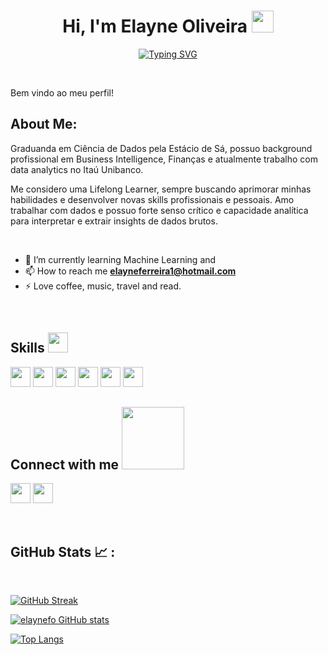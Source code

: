 <h1 align="center"><b>Hi, I'm Elayne Oliveira </b><img src="https://media.giphy.com/media/hvRJCLFzcasrR4ia7z/giphy.gif" width="35"></h1>

<p align="center">
  <a href="https://git.io/typing-svg"><img src="https://readme-typing-svg.demolab.com?font=Fira+Code&duration=4500&pause=1000&color=0DE439&center=true&vCenter=true&width=435&lines=Data+Scientist;Business+Intelligence+Analyst;Back-End+Student;Love+to+learn+new+stuffs" alt="Typing SVG" /></a>
</p>


<br>

Bem vindo ao meu perfil! 

  ## About Me:

Graduanda em Ciência de Dados pela Estácio de Sá, possuo background profissional em Business Intelligence, Finanças e atualmente trabalho com data analytics no Itaú Unibanco.

Me considero uma Lifelong Learner, sempre buscando aprimorar minhas habilidades e desenvolver novas skills profissionais e pessoais. 
Amo trabalhar com dados e possuo forte senso crítico e capacidade analítica para interpretar e extrair insights de dados brutos. 

<br>

- 🌱 I’m currently learning Machine Learning and
- 📫 How to reach me **elayneferreira1@hotmail.com**
- ⚡ Love coffee, music, travel and read.

<br>

<h2> Skills <img src = "https://media2.giphy.com/media/QssGEmpkyEOhBCb7e1/giphy.gif?cid=ecf05e47a0n3gi1bfqntqmob8g9aid1oyj2wr3ds3mg700bl&rid=giphy.gif" width = 32px> </h2>

<img width ='32px' src ='https://raw.githubusercontent.com/rahulbanerjee26/githubAboutMeGenerator/main/icons/python.svg'> <img width ='32px' src ='https://github.com/rahulbanerjee26/githubProfileReadmeGenerator/blob/main/icons/java.svg'> <img width ='32px' src ='https://github.com/rahulbanerjee26/githubProfileReadmeGenerator/blob/main/icons/javascript.svg'> <img width ='32px' src='https://github.com/rahulbanerjee26/githubProfileReadmeGenerator/blob/main/icons/github.svg'> <img width ='32px' src='https://github.com/rahulbanerjee26/githubProfileReadmeGenerator/blob/main/icons/html.svg'> <img width ='32px' src='https://github.com/rahulbanerjee26/githubProfileReadmeGenerator/blob/main/icons/css.svg'>

<h2> Connect with me <img src='https://raw.githubusercontent.com/ShahriarShafin/ShahriarShafin/main/Assets/handshake.gif' width="100px"> </h2>
<a href = 'https://www.linkedin.com/in/elayne-oliveira/'> <img width = '32px' align= 'center' src="https://raw.githubusercontent.com/rahulbanerjee26/githubAboutMeGenerator/main/icons/linked-in-alt.svg"/></a> 
<a href = 'https://www.github.com/elaynefo'> <img width = '32px' align= 'center' src="https://raw.githubusercontent.com/rahulbanerjee26/githubAboutMeGenerator/main/icons/github.svg"/></a>
  
<br>
<br>
  <br>
  
  ## GitHub Stats 📈 :

<br>

[![GitHub Streak](https://github-readme-streak-stats.herokuapp.com?user=elaynefo&theme=algolia&date_format=M%20j%5B%2C%20Y%5D)](https://git.io/streak-stats)

[![elaynefo GitHub stats](https://github-readme-stats.vercel.app/api?username=elaynefo&theme=algolia)](https://github.com/elaynefo/github-readme-stats) 

[![Top Langs](https://github-readme-stats.vercel.app/api/top-langs/?username=elaynefo&theme=algolia)](https://github.com/elaynefo/github-readme-stats)
<br></a>

